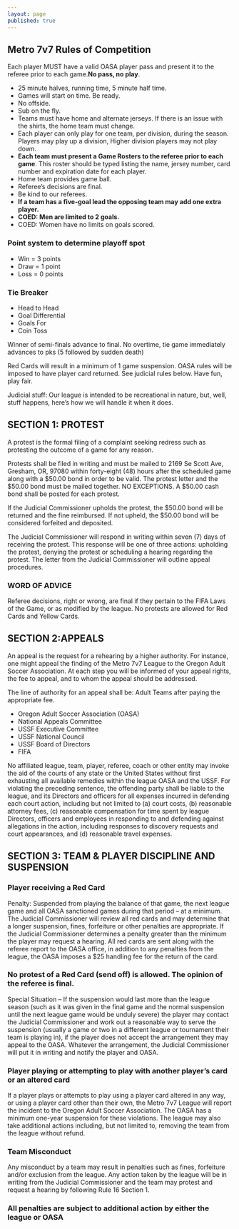 ```yaml
---
layout: page
published: true
---
```


## Metro 7v7 Rules of Competition

Each player MUST have a valid OASA player pass and present it to the referee prior to each game.**No pass, no play**.

* 25 minute halves, running time, 5 minute half time.
* Games will start on time. Be ready.
* No offside.
* Sub on the fly.
* Teams must have home and alternate jerseys. If there is an issue with the shirts, the home team must change.
* Each player can only play for one team, per division, during the season. Players may play up a division, Higher division players may not play down.
* **Each team must present a Game Rosters to the referee prior to each game**. This roster should be typed listing the name, jersey number, card number and expiration date for each player.
* Home team provides game ball.
* Referee’s decisions are final.
* Be kind to our referees.
* **If a team has a five-goal lead the opposing team may add one extra player.**
* **COED: Men are limited to 2 goals.**
* COED: Women have no limits on goals scored.

### Point system to determine playoff spot

* Win = 3 points
* Draw = 1 point
* Loss = 0 points

### Tie Breaker

* Head to Head
* Goal Differential
* Goals For
* Coin Toss

Winner of semi-finals advance to final. No overtime, tie game immediately advances to pks (5 followed by sudden death)

Red Cards will result in a minimum of 1 game suspension. OASA rules will be imposed to have player card returned. See judicial rules below.
Have fun, play fair.

Judicial stuff: Our league is intended to be recreational in nature, but, well, stuff happens, here’s how we will handle it when it does.

## SECTION 1: PROTEST

A protest is the formal filing of a complaint seeking redress such as protesting the outcome of a game for any reason.

Protests shall be filed in writing and must be mailed to 2169 Se Scott Ave, Gresham, OR,  97080 within forty-eight (48) hours after the scheduled game along with a $50.00 bond in order to be valid. The protest letter and the $50.00 bond must be mailed together. NO EXCEPTIONS. A $50.00 cash bond shall be posted for each protest.

If the Judicial Commissioner upholds the protest, the $50.00 bond will be returned and the fine reimbursed. If not upheld, the $50.00 bond will be considered forfeited and deposited.

The Judicial Commissioner will respond in writing within seven (7) days of receiving the protest. This response will be one of three actions: upholding the protest, denying the protest or scheduling a hearing regarding the protest. The letter from the Judicial Commissioner will outline appeal procedures.

### WORD OF ADVICE

Referee decisions, right or wrong, are final if they pertain to the FIFA Laws of the Game, or as modified by the league. No protests are allowed for Red Cards and Yellow Cards.

## SECTION 2:APPEALS

An appeal is the request for a rehearing by a higher authority. For instance, one might appeal the finding of the Metro 7v7 League to the Oregon Adult Soccer Association. At each step you will be informed of your appeal rights, the fee to appeal, and to whom the appeal should be addressed.

The line of authority for an appeal shall be:
Adult Teams after paying the appropriate fee.

* Oregon Adult Soccer Association (OASA)
* National Appeals Committee
* USSF Executive Committee
* USSF National Council
* USSF Board of Directors
* FIFA

No affiliated league, team, player, referee, coach or other entity may invoke the aid of the courts of any state or the United States without first exhausting all available remedies within the league OASA and the USSF. For violating the preceding sentence, the offending party shall be liable to the league, and its Directors and officers for all expenses incurred in defending each court action, including but not limited to (a) court costs, (b) reasonable attorney fees, (c) reasonable compensation for time spent by league Directors, officers and employees in responding to and defending against allegations in the action, including responses to discovery requests and court appearances, and (d) reasonable travel expenses.

## SECTION 3: TEAM & PLAYER DISCIPLINE AND SUSPENSION

### Player receiving a Red Card

Penalty: Suspended from playing the balance of that game, the next league game and all OASA sanctioned games during that period – at a minimum. The Judicial Commissioner will review all red cards and may determine that a longer suspension, fines, forfeiture or other penalties are appropriate. If the Judicial Commissioner determines a penalty greater than the minimum the player may request a hearing. All red cards are sent along with the referee report to the OASA office, in addition to any penalties from the league, the OASA imposes a $25 handling fee for the return of the card.

### No protest of a Red Card (send off) is allowed. The opinion of the referee is final.

Special Situation – If the suspension would last more than the league season (such as it was given in the final game and the normal suspension until the next league game would be unduly severe) the player may contact the Judicial Commissioner and work out a reasonable way to serve the suspension (usually a game or two in a different league or tournament their team is playing in), if the player does not accept the arrangement they may appeal to the OASA. Whatever the arrangement, the Judicial Commissioner will put it in writing and notify the player and OASA.

### Player playing or attempting to play with another player’s card or an altered card

If a player plays or attempts to play using a player card altered in any way, or using a player card other than their own, the Metro 7v7 League will report the incident to the Oregon Adult Soccer Association. The OASA has a minimum one-year suspension for these violations. The league may also take additional actions including, but not limited to, removing the team from the league without refund.

### Team Misconduct

Any misconduct by a team may result in penalties such as fines, forfeiture and/or exclusion from the league. Any action taken by the league will be in writing from the Judicial Commissioner and the team may protest and request a hearing by following Rule 16 Section 1.

### All penalties are subject to additional action by either the league or OASA
